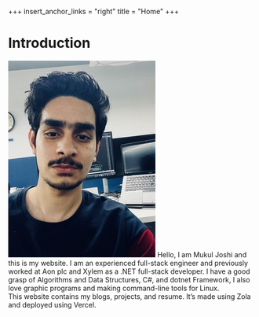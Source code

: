 +++
insert_anchor_links = "right"
title = "Home"
+++

# Introduction

![image](mukul.jpg#start)
Hello, I am Mukul Joshi and this is my website. I am an experienced full-stack engineer and previously worked at Aon plc and Xylem as a .NET full-stack developer. I have a good grasp of Algorithms and Data Structures, C#, and dotnet Framework, I also love graphic programs and making command-line tools for Linux.
<br>
This website contains my blogs, projects, and resume. It’s made using Zola and deployed using Vercel.